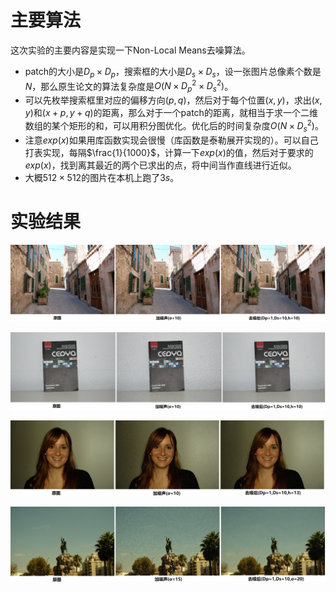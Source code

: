 # 主要算法

这次实验的主要内容是实现一下Non-Local Means去噪算法。

* patch的大小是$D_p \times D_p$，搜索框的大小是$D_s \times D_s$，设一张图片总像素个数是$N$，那么原生论文的算法复杂度是$O(N\times D_p^2 \times D_s^2)$。
* 可以先枚举搜索框里对应的偏移方向$(p,q)$，然后对于每个位置$(x,y)$，求出$(x,y)$和$(x+p,y+q)$的距离，那么对于一个patch的距离，就相当于求一个二维数组的某个矩形的和，可以用积分图优化。优化后的时间复杂度$O(N \times D_s^2)$。
* 注意$exp(x)$如果用库函数实现会很慢（库函数是泰勒展开实现的）。可以自己打表实现，每隔$\frac{1}{1000}$，计算一下$exp(x)$的值，然后对于要求的$exp(x)$，找到离其最近的两个已求出的点，将中间当作直线进行近似。
* 大概$512 \times 512$的图片在本机上跑了$3s$。

# 实验结果

![Alley](./pictures/Alley.jpg)

![book](./pictures/book.jpg)

![Girl](./pictures/Girl.jpg)

![status](./pictures/status.jpg)